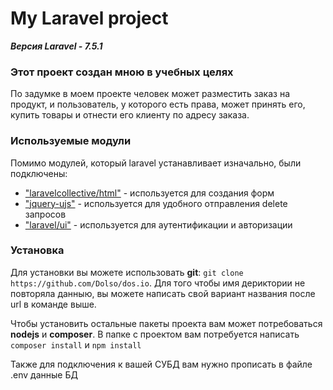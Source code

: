 My Laravel project
=====================
***Версия Laravel - 7.5.1***

### Этот проект создан мною в учебных целях

По задумке в моем проекте человек может разместить заказ на продукт, и пользователь, у которого есть права, может принять его, купить
товары и отнести его клиенту по адресу заказа.

### Используемые модули 

Помимо модулей, который laravel устанавливает изначально, были подключены:

* ["laravelcollective/html"](https://github.com/LaravelCollective/docs/blob/master/html.md) - используется для создания форм
* ["jquery-ujs"](https://github.com/rails/jquery-ujs) - используется для удобного отправления delete запросов
* ["laravel/ui"](https://laravel.com/docs/7.x/authentication) - используется для аутентификации и авторизации

### Установка

Для установки вы можете использовать **git**: `git clone https://github.com/Dolso/dos.io`. Для того
чтобы имя дериктории не повторяла данныю, вы можете написать свой вариант названия после url в команде выше.

Чтобы установить остальные пакеты проекта вам может потребоваться **nodejs** и **composer**.
В папке с проектом вам потребуется написать `composer install` и `npm install`

Также для подключения к вашей СУБД вам нужно прописать в файле .env данные БД
